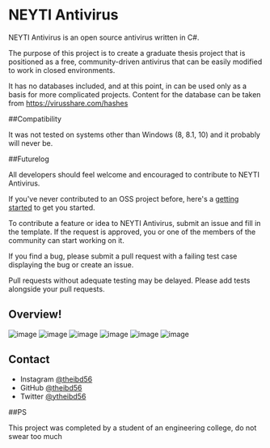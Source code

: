 # NEYTI Antivirus

NEYTI Antivirus is an open source antivirus written in C#.

The purpose of this project is to create a graduate thesis project that is positioned as a free, community-driven antivirus that can be easily modified to work in closed environments.

It has no databases included, and at this point, in can be used only as a basis for more complicated projects. Content for the database can be taken from https://virusshare.com/hashes

##Compatibility

It was not tested on systems other than Windows (8, 8.1, 10) and it probably will never be.

##Futurelog

All developers should feel welcome and encouraged to contribute to NEYTI Antivirus.

If you've never contributed to an OSS project before, here's a [getting started](https://akrabat.com/the-beginners-guide-to-contributing-to-a-github-project/) to get you started.

To contribute a feature or idea to NEYTI Antivirus, submit an issue and fill in the template. If the request is approved, you or one of the members of the community can start working on it.

If you find a bug, please submit a pull request with a failing test case displaying the bug or create an issue.

Pull requests without adequate testing may be delayed. Please add tests alongside your pull requests.

## Overview!
![image](https://user-images.githubusercontent.com/84173880/163362607-791b25a8-6ded-4293-907d-0f08f7e14190.png)
![image](https://user-images.githubusercontent.com/84173880/163362644-234eaf80-95b8-4b88-84c4-6b20532fb65c.png)
![image](https://user-images.githubusercontent.com/84173880/163362681-90045fd7-55be-4097-8736-53cf4a1dc684.png)
![image](https://user-images.githubusercontent.com/84173880/163362757-c0be0e83-96e9-4828-abdf-d84b71294132.png)
![image](https://user-images.githubusercontent.com/84173880/163362799-38df23ff-51f8-49e4-9873-ae200251106a.png)
![image](https://user-images.githubusercontent.com/84173880/163362992-a9fdfd0c-7f4a-4b18-8d89-a42e1b93e5e0.png)

## Contact

- Instagram [@theibd56](https://www.instagram.com/theibd56)
- GitHub [@theibd56](https://github.com/theibd56)
- Twitter [@ytheibd56](https://twitter.com/theibd56)

##PS

This project was completed by a student of an engineering college, do not swear too much
